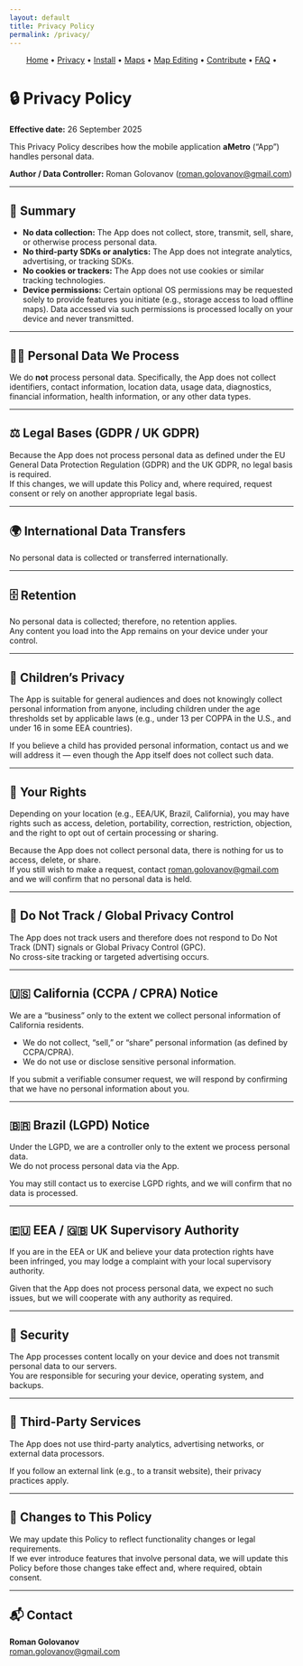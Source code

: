 ```yaml
---
layout: default
title: Privacy Policy
permalink: /privacy/
---
```


<p align="center">
  <a href="/ametro">Home</a> •
  <a href="/ametro/privacy/">Privacy</a> •
  <a href="/ametro/install/">Install</a> •
  <a href="/ametro/maps/">Maps</a> •
  <a href="/ametro/maps-editing/">Map Editing</a> •
  <a href="/ametro/contributing/">Contribute</a> •
  <a href="/ametro/faq/">FAQ</a> •
</p>


# 🔒 Privacy Policy

**Effective date:** 26 September 2025  

This Privacy Policy describes how the mobile application **aMetro** (“App”) handles personal data.  

**Author / Data Controller:** Roman Golovanov (<roman.golovanov@gmail.com>)

---

## 📌 Summary

- **No data collection:** The App does not collect, store, transmit, sell, share, or otherwise process personal data.  
- **No third-party SDKs or analytics:** The App does not integrate analytics, advertising, or tracking SDKs.  
- **No cookies or trackers:** The App does not use cookies or similar tracking technologies.  
- **Device permissions:** Certain optional OS permissions may be requested solely to provide features you initiate (e.g., storage access to load offline maps). Data accessed via such permissions is processed locally on your device and never transmitted.

---

## 🧑‍💻 Personal Data We Process

We do **not** process personal data. Specifically, the App does not collect identifiers, contact information, location data, usage data, diagnostics, financial information, health information, or any other data types.

---

## ⚖️ Legal Bases (GDPR / UK GDPR)

Because the App does not process personal data as defined under the EU General Data Protection Regulation (GDPR) and the UK GDPR, no legal basis is required.  
If this changes, we will update this Policy and, where required, request consent or rely on another appropriate legal basis.

---

## 🌍 International Data Transfers

No personal data is collected or transferred internationally.

---

## 🗄️ Retention

No personal data is collected; therefore, no retention applies.  
Any content you load into the App remains on your device under your control.

---

## 👶 Children’s Privacy

The App is suitable for general audiences and does not knowingly collect personal information from anyone, including children under the age thresholds set by applicable laws (e.g., under 13 per COPPA in the U.S., and under 16 in some EEA countries).  

If you believe a child has provided personal information, contact us and we will address it — even though the App itself does not collect such data.

---

## 📜 Your Rights

Depending on your location (e.g., EEA/UK, Brazil, California), you may have rights such as access, deletion, portability, correction, restriction, objection, and the right to opt out of certain processing or sharing.  

Because the App does not collect personal data, there is nothing for us to access, delete, or share.  
If you still wish to make a request, contact <roman.golovanov@gmail.com> and we will confirm that no personal data is held.

---

## 🚫 Do Not Track / Global Privacy Control

The App does not track users and therefore does not respond to Do Not Track (DNT) signals or Global Privacy Control (GPC).  
No cross-site tracking or targeted advertising occurs.

---

## 🇺🇸 California (CCPA / CPRA) Notice

We are a “business” only to the extent we collect personal information of California residents.  

- We do not collect, “sell,” or “share” personal information (as defined by CCPA/CPRA).  
- We do not use or disclose sensitive personal information.  

If you submit a verifiable consumer request, we will respond by confirming that we have no personal information about you.

---

## 🇧🇷 Brazil (LGPD) Notice

Under the LGPD, we are a controller only to the extent we process personal data.  
We do not process personal data via the App.  

You may still contact us to exercise LGPD rights, and we will confirm that no data is processed.

---

## 🇪🇺 EEA / 🇬🇧 UK Supervisory Authority

If you are in the EEA or UK and believe your data protection rights have been infringed, you may lodge a complaint with your local supervisory authority.  

Given that the App does not process personal data, we expect no such issues, but we will cooperate with any authority as required.

---

## 🔐 Security

The App processes content locally on your device and does not transmit personal data to our servers.  
You are responsible for securing your device, operating system, and backups.

---

## 🔗 Third-Party Services

The App does not use third-party analytics, advertising networks, or external data processors.  

If you follow an external link (e.g., to a transit website), their privacy practices apply.

---

## 🔄 Changes to This Policy

We may update this Policy to reflect functionality changes or legal requirements.  
If we ever introduce features that involve personal data, we will update this Policy before those changes take effect and, where required, obtain consent.

---

## 📬 Contact

**Roman Golovanov**  
<roman.golovanov@gmail.com>
